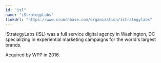 ```yaml
---
id: "isl"
name: "iStrategyLabs"
linkUrl: "https://www.crunchbase.com/organization/istrategylabs"
---
```


iStrategyLabs (ISL) was a full service digital agency in Washington, DC specializing in experiential marketing campaigns for the world's largest brands.

Acquired by WPP in 2016.

